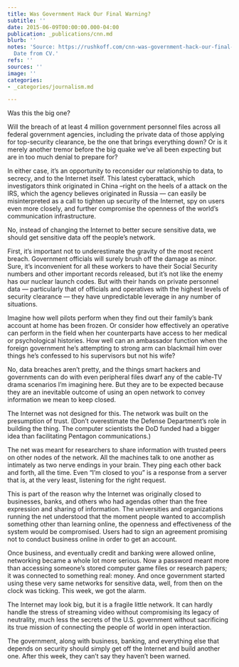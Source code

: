 ```yaml
---
title: Was Government Hack Our Final Warning?
subtitle: ''
date: 2015-06-09T00:00:00.000-04:00
publication: _publications/cnn.md
blurb: ''
notes: 'Source: https://rushkoff.com/cnn-was-government-hack-our-final-warning/ .
  Date from CV.'
refs: ''
sources: ''
image: ''
categories:
- _categories/journalism.md

---
```

Was this the big one?

Will the breach of at least 4 million government personnel files across all federal government agencies, including the private data of those applying for top-security clearance, be the one that brings everything down? Or is it merely another tremor before the big quake we’ve all been expecting but are in too much denial to prepare for?

In either case, it’s an opportunity to reconsider our relationship to data, to secrecy, and to the Internet itself. This latest cyberattack, which investigators think originated in China –right on the heels of a attack on the IRS, which the agency believes originated in Russia — can easily be misinterpreted as a call to tighten up security of the Internet, spy on users even more closely, and further compromise the openness of the world’s communication infrastructure.

No, instead of changing the Internet to better secure sensitive data, we should get sensitive data off the people’s network.

First, it’s important not to underestimate the gravity of the most recent breach. Government officials will surely brush off the damage as minor. Sure, it’s inconvenient for all these workers to have their Social Security numbers and other important records released, but it’s not like the enemy has our nuclear launch codes. But with their hands on private personnel data — particularly that of officials and operatives with the highest levels of security clearance — they have unpredictable leverage in any number of situations.

Imagine how well pilots perform when they find out their family’s bank account at home has been frozen. Or consider how effectively an operative can perform in the field when her counterparts have access to her medical or psychological histories. How well can an ambassador function when the foreign government he’s attempting to strong arm can blackmail him over things he’s confessed to his supervisors but not his wife?

No, data breaches aren’t pretty, and the things smart hackers and governments can do with even peripheral files dwarf any of the cable-TV drama scenarios I’m imagining here. But they are to be expected because they are an inevitable outcome of using an open network to convey information we mean to keep closed.

The Internet was not designed for this. The network was built on the presumption of trust. (Don’t overestimate the Defense Department’s role in building the thing. The computer scientists the DoD funded had a bigger idea than facilitating Pentagon communications.)

The net was meant for researchers to share information with trusted peers on other nodes of the network. All the machines talk to one another as intimately as two nerve endings in your brain. They ping each other back and forth, all the time. Even “I’m closed to you” is a response from a server that is, at the very least, listening for the right request.

This is part of the reason why the Internet was originally closed to businesses, banks, and others who had agendas other than the free expression and sharing of information. The universities and organizations running the net understood that the moment people wanted to accomplish something other than learning online, the openness and effectiveness of the system would be compromised. Users had to sign an agreement promising not to conduct business online in order to get an account.

Once business, and eventually credit and banking were allowed online, networking became a whole lot more serious. Now a password meant more than accessing someone’s stored computer game files or research papers; it was connected to something real: money. And once government started using these very same networks for sensitive data, well, from then on the clock was ticking. This week, we got the alarm.

The Internet may look big, but it is a fragile little network. It can hardly handle the stress of streaming video without compromising its legacy of neutrality, much less the secrets of the U.S. government without sacrificing its true mission of connecting the people of world in open interaction.

The government, along with business, banking, and everything else that depends on security should simply get off the Internet and build another one. After this week, they can’t say they haven’t been warned.